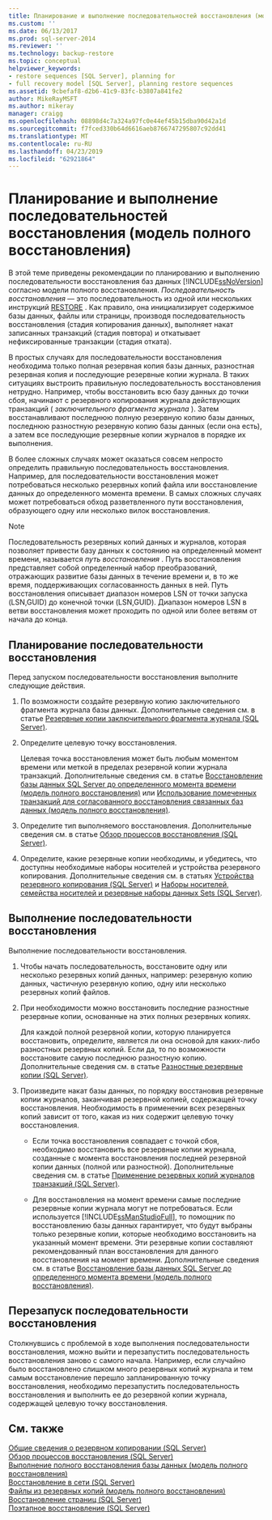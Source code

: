 ```yaml
---
title: Планирование и выполнение последовательностей восстановления (модель полного восстановления) | Документация Майкрософт
ms.custom: ''
ms.date: 06/13/2017
ms.prod: sql-server-2014
ms.reviewer: ''
ms.technology: backup-restore
ms.topic: conceptual
helpviewer_keywords:
- restore sequences [SQL Server], planning for
- full recovery model [SQL Server], planning restore sequences
ms.assetid: 9cbefaf8-d2b6-41c9-83fc-b3807a841fe2
author: MikeRayMSFT
ms.author: mikeray
manager: craigg
ms.openlocfilehash: 08898d4c7a324a97fc0e44ef45b15dba90d42a1d
ms.sourcegitcommit: f7fced330b64d6616aeb8766747295807c92dd41
ms.translationtype: MT
ms.contentlocale: ru-RU
ms.lasthandoff: 04/23/2019
ms.locfileid: "62921864"
---
```

# <a name="plan-and-perform-restore-sequences-full-recovery-model"></a>Планирование и выполнение последовательностей восстановления (модель полного восстановления)
  В этой теме приведены рекомендации по планированию и выполнению последовательности восстановления баз данных [!INCLUDE[ssNoVersion](../../includes/ssnoversion-md.md)] согласно модели полного восстановления. *Последовательность восстановления* — это последовательность из одной или нескольких инструкций [RESTORE](/sql/t-sql/statements/restore-statements-transact-sql) . Как правило, она инициализирует содержимое базы данных, файлы или страницы, производя последовательность восстановления (стадия копирования данных), выполняет накат записанных транзакций (стадия повтора) и откатывает нефиксированные транзакции (стадия отката).  
  
 В простых случаях для последовательности восстановления необходима только полная резервная копия базы данных, разностная резервная копия и последующие резервные копии журнала. В таких ситуациях выстроить правильную последовательность восстановления нетрудно. Например, чтобы восстановить всю базу данных до точки сбоя, начинают с резервного копирования журнала действующих транзакций ( *заключительного фрагмента журнала* ). Затем восстанавливают последнюю полную резервную копию базы данных, последнюю разностную резервную копию базы данных (если она есть), а затем все последующие резервные копии журналов в порядке их выполнения.  
  
 В более сложных случаях может оказаться совсем непросто определить правильную последовательность восстановления. Например, для последовательности восстановления может потребоваться несколько резервных копий файла или восстановление данных до определенного момента времени. В самых сложных случаях может потребоваться обход разветвленного пути восстановления, образующего одну или несколько вилок восстановления.  
  
> [!NOTE]  
>  Последовательность резервных копий данных и журналов, которая позволяет привести базу данных к состоянию на определенный момент времени, называется *путь восстановления* . Путь восстановления представляет собой определенный набор преобразований, отражающих развитие базы данных в течение времени и, в то же время, поддерживающих согласованность данных в ней. Путь восстановления описывает диапазон номеров LSN от точки запуска (LSN,GUID) до конечной точки (LSN,GUID). Диапазон номеров LSN в ветви восстановления может проходить по одной или более ветвям от начала до конца.  
  
## <a name="to-plan-a-restore-sequence"></a>Планирование последовательности восстановления  
 Перед запуском последовательности восстановления выполните следующие действия.  
  
1.  По возможности создайте резервную копию заключительного фрагмента журнала базы данных. Дополнительные сведения см. в статье [Резервные копии заключительного фрагмента журнала (SQL Server)](tail-log-backups-sql-server.md).  
  
2.  Определите целевую точку восстановления.  
  
     Целевая точка восстановления может быть любым моментом времени или меткой в пределах резервной копии журнала транзакций. Дополнительные сведения см. в статье [Восстановление базы данных SQL Server до определенного момента времени (модель полного восстановления)](restore-a-sql-server-database-to-a-point-in-time-full-recovery-model.md) или [Использование помеченных транзакций для согласованного восстановления связанных баз данных (модель полного восстановления)](use-marked-transactions-to-recover-related-databases-consistently.md).  
  
3.  Определите тип выполняемого восстановления. Дополнительные сведения см. в статье [Обзор процессов восстановления (SQL Server)](restore-and-recovery-overview-sql-server.md).  
  
4.  Определите, какие резервные копии необходимы, и убедитесь, что доступны необходимые наборы носителей и устройства резервного копирования. Дополнительные сведения см. в статьях [Устройства резервного копирования (SQL Server)](backup-devices-sql-server.md) и [Наборы носителей, семейства носителей и резервные наборы данных Sets (SQL Server)](media-sets-media-families-and-backup-sets-sql-server.md).  
  
## <a name="to-perform-a-restore-sequence"></a>Выполнение последовательности восстановления  
 Выполнение последовательности восстановления.  
  
1.  Чтобы начать последовательность, восстановите одну или несколько резервных копий данных, например: резервную копию данных, частичную резервную копию, одну или несколько резервных копий файлов.  
  
2.  При необходимости можно восстановить последние разностные резервные копии, основанные на этих полных резервных копиях.  
  
     Для каждой полной резервной копии, которую планируется восстановить, определите, является ли она основой для каких-либо разностных резервных копий. Если да, то по возможности восстановите самую последнюю разностную копию. Дополнительные сведения см. в статье [Разностные резервные копии (SQL Server)](differential-backups-sql-server.md).  
  
3.  Произведите накат базы данных, по порядку восстановив резервные копии журналов, заканчивая резервной копией, содержащей точку восстановления. Необходимость в применении всех резервных копий зависит от того, какая из них содержит целевую точку восстановления.  
  
    -   Если точка восстановления совпадает с точкой сбоя, необходимо восстановить все резервные копии журнала, созданные с момента восстановления последней резервной копии данных (полной или разностной). Дополнительные сведения см. в статье [Применение резервных копий журналов транзакций (SQL Server)](transaction-log-backups-sql-server.md).  
  
    -   Для восстановления на момент времени самые последние резервные копии журнала могут не потребоваться. Если используется [!INCLUDE[ssManStudioFull](../../includes/ssmanstudiofull-md.md)], то помощник по восстановлению базы данных гарантирует, что будут выбраны только резервные копии, которые необходимо восстановить на указанный момент времени. Эти резервные копии составляют рекомендованный план восстановления для данного восстановления на момент времени. Дополнительные сведения см. в статье [Восстановление базы данных SQL Server до определенного момента времени (модель полного восстановления)](restore-a-sql-server-database-to-a-point-in-time-full-recovery-model.md).  
  
## <a name="restarting-a-restore-sequence"></a>Перезапуск последовательности восстановления  
 Столкнувшись с проблемой в ходе выполнения последовательности восстановления, можно выйти и перезапустить последовательность восстановления заново с самого начала. Например, если случайно было восстановлено слишком много резервных копий журнала и тем самым восстановление перешло запланированную точку восстановления, необходимо перезапустить последовательность восстановления и выполнить ее до резервной копии журнала, содержащей целевую точку восстановления.  
  
## <a name="see-also"></a>См. также  
 [Общие сведения о резервном копировании (SQL Server)](backup-overview-sql-server.md)   
 [Обзор процессов восстановления (SQL Server)](restore-and-recovery-overview-sql-server.md)   
 [Выполнение полного восстановления базы данных (модель полного восстановления)](complete-database-restores-full-recovery-model.md)   
 [Восстановление в сети (SQL Server)](online-restore-sql-server.md)   
 [Файлы из резервных копий (модель полного восстановления)](file-restores-full-recovery-model.md)   
 [Восстановление страниц (SQL Server)](restore-pages-sql-server.md)   
 [Поэтапное восстановление (SQL Server)](piecemeal-restores-sql-server.md)  
  
  

